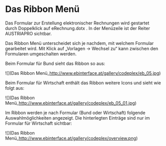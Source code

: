 # Das Ribbon Menü

Das Formular zur Erstellung elektronischer Rechnungen wird gestartet durch Doppelklick auf eRechnung.dotx . In der Menüzeile ist der Reiter AUSTRIAPRO sichtbar. 

Das Ribbon Menü unterscheidet sich je nachdem, mit welchem Formular gearbeitet wird. Mit Klick auf „Vorlagen -> Wechsel zu“ kann zwischen den Formularen umgeschalten werden.

Beim Formular für Bund sieht das Ribbon so aus:

![](Das Ribbon Menü_http://www.ebinterface.at/gallery/codeplex/eb_05.jpg)

Beim Formular für Wirtschaft enthält das Ribbon weitere Icons und sieht wie folgt aus:

![](Das Ribbon Menü_http://www.ebinterface.at/gallery/codeplex/eb_05_01.jpg)

Im Ribbon werden je nach Formular (Bund oder Wirtschaft) folgende Auswahlmöglichkeiten angezeigt. Die hinterlegten Einträge sind nur im Formular für Wirtschaft sichtbar:

![](Das Ribbon Menü_http://www.ebinterface.at/gallery/codeplex/overview.png)
